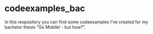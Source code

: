 # codeexamples_bac
In this respository you can find some codeexamples I've created for my bachelor thesis "Go Mobile! - but how?".

